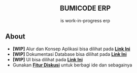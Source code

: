 <div align="center">
    <h2>BUMICODE ERP</h2>
    <p align="center">
        <p>is work-in-progress erp</p>
    </p>
</div>

## About
- **[WIP]** Alur dan Konsep Aplikasi bisa dilihat pada **[Link Ini](https://bumicode.gitbook.io/erp/readme/konsep)**
- **[WIP]** Dokumentasi Database bisa dilihat pada **[Link Ini](https://dbdocs.io/mohamadsyalvasr/bumicode_erp)**
- **[WIP]** UI bisa dilihat pada **[Link Ini](https://www.figma.com/file/zmsJ1HOdVMCrdp2FvKwlRW/ERP?node-id=0%3A1&t=lp0ek86C1gNfSxFR-1)**
- Gunakan **[Fitur Diskusi](https://github.com/bumicode/erp/discussions)** untuk berbagi ide dan sebagainya 
